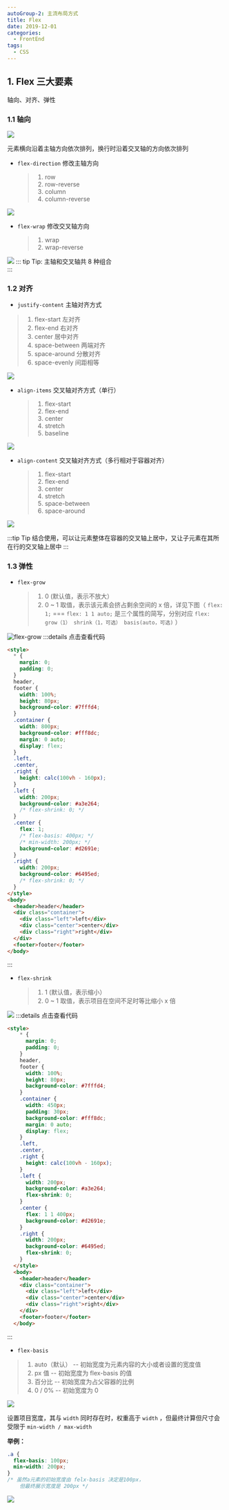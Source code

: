 ```yaml
---
autoGroup-2: 主流布局方式
title: Flex
date: 2019-12-01
categories:
  - FrontEnd
tags:
  - CSS
---
```


## 1. Flex 三大要素

轴向、对齐、弹性

### 1.1 轴向

![](https://tva1.sinaimg.cn/large/0081Kckwly1gk6h63hbe2j30m80bymyy.jpg)   
   
元素横向沿着主轴方向依次排列，换行时沿着交叉轴的方向依次排列

- `flex-direction` 修改主轴方向
  > 1. row
  > 2. row-reverse
  > 3. column
  > 4. column-reverse

![](https://tva1.sinaimg.cn/large/0081Kckwly1gk6gwnjfapj30m80cr40i.jpg)

- `flex-wrap` 修改交叉轴方向
  > 1. wrap
  > 2. wrap-reverse

![](https://tva1.sinaimg.cn/large/0081Kckwly1gk6h2kwyuqj30m809a0u4.jpg)
::: tip Tip:
主轴和交叉轴共 8 种组合  
:::

### 1.2 对齐

- `justify-content` 主轴对齐方式

> 1. flex-start 左对齐
> 2. flex-end 右对齐
> 3. center 居中对齐
> 4. space-between 两端对齐
> 5. space-around 分散对齐
> 6. space-evenly 间距相等

![](https://tva1.sinaimg.cn/large/0081Kckwly1gk6hhnq0okg30m809xn26.gif)

- `align-items` 交叉轴对齐方式（单行）
  > 1. flex-start
  > 2. flex-end
  > 3. center
  > 4. stretch
  > 5. baseline

![](https://tva1.sinaimg.cn/large/0081Kckwly1gk6hv86a9og30m809g43c.gif)

- `align-content` 交叉轴对齐方式（多行相对于容器对齐）
  > 1. flex-start
  > 2. flex-end
  > 3. center
  > 4. stretch
  > 5. space-between
  > 6. space-around

![](https://tva1.sinaimg.cn/large/0081Kckwly1gk6hyrmdtqg30m80acgx6.gif)

:::tip Tip
结合使用，可以让元素整体在容器的交叉轴上居中，又让子元素在其所在行的交叉轴上居中
:::

### 1.3 弹性

- `flex-grow`
  > 1. 0 (默认值，表示不放大）
  > 2. 0 ~ 1 取值，表示该元素会挤占剩余空间的 x 倍，详见下图（ `flex: 1;` === `flex: 1 1 auto;` 是三个属性的简写，分别对应 `flex: grow（1） shrink（1，可选） basis(auto，可选)` ）

![flex-grow](https://tva1.sinaimg.cn/large/0081Kckwly1gk6kawp4vvg30m80ft7n6.gif)
:::details 点击查看代码

```html
<style>
  * {
    margin: 0;
    padding: 0;
  }
  header,
  footer {
    width: 100%;
    height: 80px;
    background-color: #7fffd4;
  }
  .container {
    width: 800px;
    background-color: #fff8dc;
    margin: 0 auto;
    display: flex;
  }
  .left,
  .center,
  .right {
    height: calc(100vh - 160px);
  }
  .left {
    width: 200px;
    background-color: #a3e264;
    /* flex-shrink: 0; */
  }
  .center {
    flex: 1;
    /* flex-basis: 400px; */
    /* min-width: 200px; */
    background-color: #d2691e;
  }
  .right {
    width: 200px;
    background-color: #6495ed;
    /* flex-shrink: 0; */
  }
</style>
<body>
  <header>header</header>
  <div class="container">
    <div class="left">left</div>
    <div class="center">center</div>
    <div class="right">right</div>
  </div>
  <footer>footer</footer>
</body>
```

:::

- `flex-shrink`

  > 1. 1 (默认值，表示缩小）
  > 2. 0 ~ 1 取值，表示项目在空间不足时等比缩小 x 倍

![](https://tva1.sinaimg.cn/large/0081Kckwly1gk6l80itwig30m80egajs.gif)
:::details 点击查看代码
```html
<style>
    * {
      margin: 0;
      padding: 0;
    }
    header,
    footer {
      width: 100%;
      height: 80px;
      background-color: #7fffd4;
    }
    .container {
      width: 450px;
      padding: 30px;
      background-color: #fff8dc;
      margin: 0 auto;
      display: flex;
    }
    .left,
    .center,
    .right {
      height: calc(100vh - 160px);
    }
    .left {
      width: 200px;
      background-color: #a3e264;
      flex-shrink: 0;
    }
    .center {
      flex: 1 1 400px;
      background-color: #d2691e;
    }
    .right {
      width: 200px;
      background-color: #6495ed;
      flex-shrink: 0;
    }
  </style>
  <body>
    <header>header</header>
    <div class="container">
      <div class="left">left</div>
      <div class="center">center</div>
      <div class="right">right</div>
    </div>
    <footer>footer</footer>
  </body>
```
:::

- `flex-basis`

> 1. auto（默认） -- 初始宽度为元素内容的大小或者设置的宽度值
> 2. px 值 -- 初始宽度为 flex-basis 的值
> 3. 百分比 -- 初始宽度为占父容器的比例
> 4. 0 / 0% -- 初始宽度为 0

![](https://tva1.sinaimg.cn/large/0081Kckwly1gk6ih6x89vj30m80d2400.jpg)

设置项目宽度，其与 `width` 同时存在时，权重高于 `width` ，但最终计算但尺寸会受限于 `min-width / max-width`
  
**举例：**

```css
.a {
  flex-basis: 100px;
  min-width: 200px;
}
/* 虽然a元素的初始宽度由 felx-basis 决定是100px， 
    但最终展示宽度是 200px */
```
![](https://tva1.sinaimg.cn/large/008eGmZEgy1gpg53w19nkj31p90u0aew.jpg)
